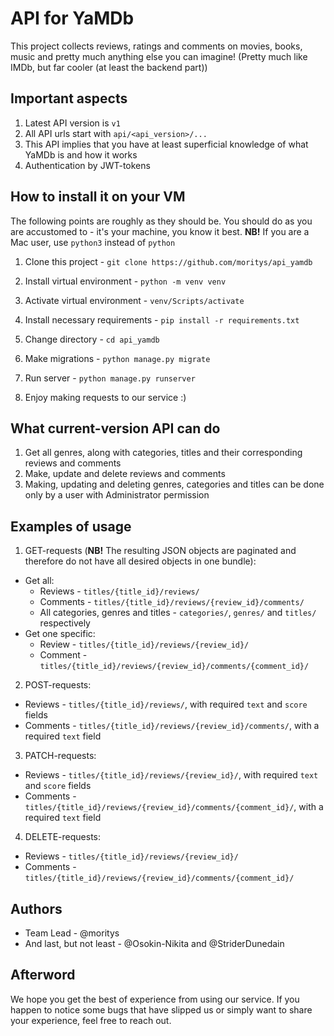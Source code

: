 # API for YaMDb

This project collects reviews, ratings and comments on movies, books, music and pretty much anything else you can imagine!
(Pretty much like IMDb, but far cooler (at least the backend part))

## Important aspects
 1. Latest API version is `v1`
 2. All API urls start with `api/<api_version>/...`
 3. This API implies that you have at least superficial knowledge of what YaMDb is and how it works
 4. Authentication by JWT-tokens

## How to install it on your VM
The following points are roughly as they should be. You should do as you are accustomed to - it's your machine, you know it best.
**NB!** If you are a Mac user, use `python3` instead of `python` 

1. Clone this project - `git clone https://github.com/moritys/api_yamdb`

2. Install virtual environment - `python -m venv venv`

3. Activate virtual environment - `venv/Scripts/activate`

4. Install necessary requirements - `pip install -r requirements.txt`

5. Change directory - `cd api_yamdb`

6. Make migrations - `python manage.py migrate`

7. Run server - `python manage.py runserver`

8. Enjoy making requests to our service :)

## What current-version API can do
1. Get all genres, along with categories, titles and their corresponding reviews and comments
2. Make, update and delete reviews and comments
3. Making, updating and deleting genres, categories and titles can be done only by a user with Administrator permission

## Examples of usage
1. GET-requests (**NB!** The resulting JSON objects are paginated and therefore do not have all desired objects in one bundle):
 - Get all:
   - Reviews - `titles/{title_id}/reviews/`
   - Comments - `titles/{title_id}/reviews/{review_id}/comments/`
   - All categories, genres and titles - `categories/`, `genres/` and `titles/` respectively
 - Get one specific:
   - Review - `titles/{title_id}/reviews/{review_id}/`
   - Comment - `titles/{title_id}/reviews/{review_id}/comments/{comment_id}/`

2. POST-requests:
 - Reviews - `titles/{title_id}/reviews/`, with required `text` and `score` fields
 - Comments - `titles/{title_id}/reviews/{review_id}/comments/`, with a required `text` field

3. PATCH-requests:
 - Reviews - `titles/{title_id}/reviews/{review_id}/`, with required `text` and `score` fields
 - Comments - `titles/{title_id}/reviews/{review_id}/comments/{comment_id}/`, with a required `text` field

4. DELETE-requests:
 - Reviews - `titles/{title_id}/reviews/{review_id}/`
 - Comments - `titles/{title_id}/reviews/{review_id}/comments/{comment_id}/`

## Authors
 - Team Lead - @moritys
 - And last, but not least - @Osokin-Nikita and @StriderDunedain
 
## Afterword
We hope you get the best of experience from using our service. If you happen to notice some bugs that have slipped us or simply want to share your experience, feel free to reach out.
